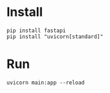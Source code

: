 # Install

```
pip install fastapi
pip install "uvicorn[standard]"
```

# Run

```
uvicorn main:app --reload
```